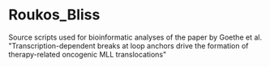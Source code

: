 # Roukos_Bliss
Source scripts used for bioinformatic analyses of the paper by Goethe et al. "Transcription-dependent breaks at loop anchors drive the formation of therapy-related oncogenic MLL translocations"

